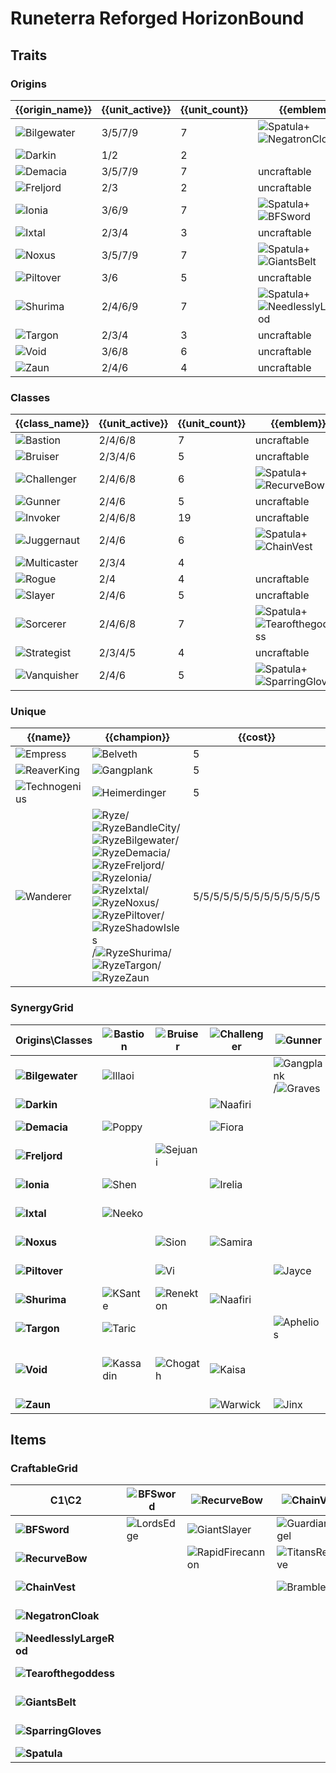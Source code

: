 # Runeterra Reforged HorizonBound

## Traits
### Origins
| {{origin_name}}                                              | {{unit_active}} | {{unit_count}} | {{emblem}}                                                                                                            | {{desc}} |
| -                                                            | -               | -              | -                                                                                                                     | -        |
| ![Bilgewater](../tfttraits/icon/set9.5/BilgewaterEmblem.png) | 3/5/7/9         | 7              | ![Spatula](../tftitems/icon/set9.5/Spatula.png)+![NegatronCloak](../tftitems/icon/set9.5/NegatronCloak.png)           |          |
| ![Darkin](../tfttraits/icon/set9.5/Darkin.svg)               | 1/2             | 2              |                                                                                                                       |          |
| ![Demacia](../tfttraits/icon/set9.5/DemaciaEmblem.png)       | 3/5/7/9         | 7              | uncraftable                                                                                                           |          |
| ![Freljord](../tfttraits/icon/set9.5/FreljordEmblem.png)     | 2/3             | 2              | uncraftable                                                                                                           |          |
| ![Ionia](../tfttraits/icon/set9.5/IoniaEmblem.png)           | 3/6/9           | 7              | ![Spatula](../tftitems/icon/set9.5/Spatula.png)+![BFSword](../tftitems/icon/set9.5/BFSword.png)                       |          |
| ![Ixtal](../tfttraits/icon/set9.5/IxtalEmblem.png)           | 2/3/4           | 3              | uncraftable                                                                                                           |          |
| ![Noxus](../tfttraits/icon/set9.5/NoxusEmblem.png)           | 3/5/7/9         | 7              | ![Spatula](../tftitems/icon/set9.5/Spatula.png)+![GiantsBelt](../tftitems/icon/set9.5/GiantsBelt.png)                 |          |
| ![Piltover](../tfttraits/icon/set9.5/PiltoverEmblem.png)     | 3/6             | 5              | uncraftable                                                                                                           |          |
| ![Shurima](../tfttraits/icon/set9.5/ShurimaEmblem.png)       | 2/4/6/9         | 7              | ![Spatula](../tftitems/icon/set9.5/Spatula.png)+![NeedlesslyLargeRod](../tftitems/icon/set9.5/NeedlesslyLargeRod.png) |          |
| ![Targon](../tfttraits/icon/set9.5/TargonEmblem.png)         | 2/3/4           | 3              | uncraftable                                                                                                           |          |
| ![Void](../tfttraits/icon/set9.5/VoidEmblem.png)             | 3/6/8           | 6              | uncraftable                                                                                                           |          |
| ![Zaun](../tfttraits/icon/set9.5/ZaunEmblem.png)             | 2/4/6           | 4              | uncraftable                                                                                                           |          |

### Classes
| {{class_name}}                                               | {{unit_active}} | {{unit_count}} | {{emblem}}                                                                                                        | {{desc}} |
| -                                                            | -               | -              | -                                                                                                                 | -        |
| ![Bastion](../tfttraits/icon/set9.5/BastionEmblem.png)       | 2/4/6/8         | 7              | uncraftable                                                                                                       |          |
| ![Bruiser](../tfttraits/icon/set9.5/BruiserEmblem.png)       | 2/3/4/6         | 5              | uncraftable                                                                                                       |          |
| ![Challenger](../tfttraits/icon/set9.5/ChallengerEmblem.png) | 2/4/6/8         | 6              | ![Spatula](../tftitems/icon/set9.5/Spatula.png)+![RecurveBow](../tftitems/icon/set9.5/RecurveBow.png)             |          |
| ![Gunner](../tfttraits/icon/set9.5/GunnerEmblem.png)         | 2/4/6           | 5              | uncraftable                                                                                                       |          |
| ![Invoker](../tfttraits/icon/set9.5/InvokerEmblem.png)       | 2/4/6/8         | 19             | uncraftable                                                                                                       |          |
| ![Juggernaut](../tfttraits/icon/set9.5/JuggernautEmblem.png) | 2/4/6           | 6              | ![Spatula](../tftitems/icon/set9.5/Spatula.png)+![ChainVest](../tftitems/icon/set9.5/ChainVest.png)               |          |
| ![Multicaster](../tfttraits/icon/set9.5/Multicaster.svg)     | 2/3/4           | 4              |                                                                                                                   |          |
| ![Rogue](../tfttraits/icon/set9.5/RogueEmblem.png)           | 2/4             | 4              | uncraftable                                                                                                       |          |
| ![Slayer](../tfttraits/icon/set9.5/SlayerEmblem.png)         | 2/4/6           | 5              | uncraftable                                                                                                       |          |
| ![Sorcerer](../tfttraits/icon/set9.5/SorcererEmblem.png)     | 2/4/6/8         | 7              | ![Spatula](../tftitems/icon/set9.5/Spatula.png)+![Tearofthegoddess](../tftitems/icon/set9.5/Tearofthegoddess.png) |          |
| ![Strategist](../tfttraits/icon/set9.5/StrategistEmblem.png) | 2/3/4/5         | 4              | uncraftable                                                                                                       |          |
| ![Vanquisher](../tfttraits/icon/set9.5/VanquisherEmblem.png) | 2/4/6           | 5              | ![Spatula](../tftitems/icon/set9.5/Spatula.png)+![SparringGloves](../tftitems/icon/set9.5/SparringGloves.png)     |          |

### Unique
| {{name}}                                                   | {{champion}}                                                                                                                                                                                                                                                                                                                                                                                                                                                                                                                                                                                                                                                                                                                                                                                      | {{cost}}                  |
| -                                                          | -                                                                                                                                                                                                                                                                                                                                                                                                                                                                                                                                                                                                                                                                                                                                                                                                 | -                         |
| ![Empress](../tfttraits/icon/set9.5/Empress.svg)           | ![Belveth](../tftchampions/icon/set9.5/Belveth.png)                                                                                                                                                                                                                                                                                                                                                                                                                                                                                                                                                                                                                                                                                                                                               | 5                         |
| ![ReaverKing](../tfttraits/icon/set9.5/ReaverKing.svg)     | ![Gangplank](../tftchampions/icon/set9.5/Gangplank.png)                                                                                                                                                                                                                                                                                                                                                                                                                                                                                                                                                                                                                                                                                                                                           | 5                         |
| ![Technogenius](../tfttraits/icon/set9.5/Technogenius.svg) | ![Heimerdinger](../tftchampions/icon/set9.5/Heimerdinger.png)                                                                                                                                                                                                                                                                                                                                                                                                                                                                                                                                                                                                                                                                                                                                     | 5                         |
| ![Wanderer](../tfttraits/icon/set9.5/Wanderer.svg)         | ![Ryze](../tftchampions/icon/set9.5/Ryze.png)/![RyzeBandleCity](../tftchampions/icon/set9.5/RyzeBandleCity.png)/![RyzeBilgewater](../tftchampions/icon/set9.5/RyzeBilgewater.png)/![RyzeDemacia](../tftchampions/icon/set9.5/RyzeDemacia.png)/![RyzeFreljord](../tftchampions/icon/set9.5/RyzeFreljord.png)/![RyzeIonia](../tftchampions/icon/set9.5/RyzeIonia.png)/![RyzeIxtal](../tftchampions/icon/set9.5/RyzeIxtal.png)/![RyzeNoxus](../tftchampions/icon/set9.5/RyzeNoxus.png)/![RyzePiltover](../tftchampions/icon/set9.5/RyzePiltover.png)/![RyzeShadowIsles](../tftchampions/icon/set9.5/RyzeShadowIsles.png)/![RyzeShurima](../tftchampions/icon/set9.5/RyzeShurima.png)/![RyzeTargon](../tftchampions/icon/set9.5/RyzeTargon.png)/![RyzeZaun](../tftchampions/icon/set9.5/RyzeZaun.png) | 5/5/5/5/5/5/5/5/5/5/5/5/5 |

### SynergyGrid
| ****Origins\Classes****                                          | **![Bastion](../tfttraits/icon/set9.5/BastionEmblem.png)** | **![Bruiser](../tfttraits/icon/set9.5/BruiserEmblem.png)** | **![Challenger](../tfttraits/icon/set9.5/ChallengerEmblem.png)** | **![Gunner](../tfttraits/icon/set9.5/GunnerEmblem.png)**                                                  | **![Invoker](../tfttraits/icon/set9.5/InvokerEmblem.png)**                                    | **![Juggernaut](../tfttraits/icon/set9.5/JuggernautEmblem.png)** | **![Multicaster](../tfttraits/icon/set9.5/Multicaster.svg)** | **![Rogue](../tfttraits/icon/set9.5/RogueEmblem.png)** | **![Slayer](../tfttraits/icon/set9.5/SlayerEmblem.png)**                                        | **![Sorcerer](../tfttraits/icon/set9.5/SorcererEmblem.png)**                                            | **![Strategist](../tfttraits/icon/set9.5/StrategistEmblem.png)** | **![Vanquisher](../tfttraits/icon/set9.5/VanquisherEmblem.png)**                              |
| -                                                                | -                                                          | -                                                          | -                                                                | -                                                                                                         | -                                                                                             | -                                                                | -                                                            | -                                                      | -                                                                                               | -                                                                                                       | -                                                                | -                                                                                             |
| **![Bilgewater](../tfttraits/icon/set9.5/BilgewaterEmblem.png)** | ![Illaoi](../tftchampions/icon/set9.5/Illaoi.png)          |                                                            |                                                                  | ![Gangplank](../tftchampions/icon/set9.5/Gangplank.png)/![Graves](../tftchampions/icon/set9.5/Graves.png) |                                                                                               | ![Nautilus](../tftchampions/icon/set9.5/Nautilus.png)            | ![TwistedFate](../tftchampions/icon/set9.5/TwistedFate.png)  | ![Graves](../tftchampions/icon/set9.5/Graves.png)      |                                                                                                 |                                                                                                         | ![MissFortune](../tftchampions/icon/set9.5/MissFortune.png)      | ![Nilah](../tftchampions/icon/set9.5/Nilah.png)                                               |
| **![Darkin](../tfttraits/icon/set9.5/Darkin.svg)**               |                                                            |                                                            | ![Naafiri](../tftchampions/icon/set9.5/Naafiri.png)              |                                                                                                           |                                                                                               | ![Aatrox](../tftchampions/icon/set9.5/Aatrox.png)                |                                                              |                                                        | ![Aatrox](../tftchampions/icon/set9.5/Aatrox.png)                                               |                                                                                                         |                                                                  |                                                                                               |
| **![Demacia](../tfttraits/icon/set9.5/DemaciaEmblem.png)**       | ![Poppy](../tftchampions/icon/set9.5/Poppy.png)            |                                                            | ![Fiora](../tftchampions/icon/set9.5/Fiora.png)                  |                                                                                                           | ![Galio](../tftchampions/icon/set9.5/Galio.png)                                               |                                                                  | ![Sona](../tftchampions/icon/set9.5/Sona.png)                |                                                        | ![Kayle](../tftchampions/icon/set9.5/Kayle.png)/![Quinn](../tftchampions/icon/set9.5/Quinn.png) |                                                                                                         | ![JarvanIV](../tftchampions/icon/set9.5/JarvanIV.png)            |                                                                                               |
| **![Freljord](../tfttraits/icon/set9.5/FreljordEmblem.png)**     |                                                            | ![Sejuani](../tftchampions/icon/set9.5/Sejuani.png)        |                                                                  |                                                                                                           |                                                                                               |                                                                  |                                                              |                                                        |                                                                                                 |                                                                                                         |                                                                  | ![Ashe](../tftchampions/icon/set9.5/Ashe.png)                                                 |
| **![Ionia](../tfttraits/icon/set9.5/IoniaEmblem.png)**           | ![Shen](../tftchampions/icon/set9.5/Shen.png)              |                                                            | ![Irelia](../tftchampions/icon/set9.5/Irelia.png)                |                                                                                                           | ![Karma](../tftchampions/icon/set9.5/Karma.png)/![Shen](../tftchampions/icon/set9.5/Shen.png) | ![Sett](../tftchampions/icon/set9.5/Sett.png)                    |                                                              |                                                        |                                                                                                 | ![Ahri](../tftchampions/icon/set9.5/Ahri.png)                                                           |                                                                  | ![Jhin](../tftchampions/icon/set9.5/Jhin.png)/![Xayah](../tftchampions/icon/set9.5/Xayah.png) |
| **![Ixtal](../tfttraits/icon/set9.5/IxtalEmblem.png)**           | ![Neeko](../tftchampions/icon/set9.5/Neeko.png)            |                                                            |                                                                  |                                                                                                           | ![Milio](../tftchampions/icon/set9.5/Milio.png)                                               |                                                                  |                                                              | ![Qiyana](../tftchampions/icon/set9.5/Qiyana.png)      | ![Qiyana](../tftchampions/icon/set9.5/Qiyana.png)                                               |                                                                                                         |                                                                  |                                                                                               |
| **![Noxus](../tfttraits/icon/set9.5/NoxusEmblem.png)**           |                                                            | ![Sion](../tftchampions/icon/set9.5/Sion.png)              | ![Samira](../tftchampions/icon/set9.5/Samira.png)                |                                                                                                           | ![Cassiopeia](../tftchampions/icon/set9.5/Cassiopeia.png)                                     | ![Darius](../tftchampions/icon/set9.5/Darius.png)                |                                                              | ![Katarina](../tftchampions/icon/set9.5/Katarina.png)  | ![Mordekaiser](../tftchampions/icon/set9.5/Mordekaiser.png)                                     | ![Swain](../tftchampions/icon/set9.5/Swain.png)                                                         | ![Swain](../tftchampions/icon/set9.5/Swain.png)                  | ![Darius](../tftchampions/icon/set9.5/Darius.png)                                             |
| **![Piltover](../tfttraits/icon/set9.5/PiltoverEmblem.png)**     |                                                            | ![Vi](../tftchampions/icon/set9.5/Vi.png)                  |                                                                  | ![Jayce](../tftchampions/icon/set9.5/Jayce.png)                                                           |                                                                                               |                                                                  |                                                              | ![Ekko](../tftchampions/icon/set9.5/Ekko.png)          |                                                                                                 | ![Orianna](../tftchampions/icon/set9.5/Orianna.png)                                                     |                                                                  |                                                                                               |
| **![Shurima](../tfttraits/icon/set9.5/ShurimaEmblem.png)**       | ![KSante](../tftchampions/icon/set9.5/KSante.png)          | ![Renekton](../tftchampions/icon/set9.5/Renekton.png)      | ![Naafiri](../tftchampions/icon/set9.5/Naafiri.png)              |                                                                                                           | ![Cassiopeia](../tftchampions/icon/set9.5/Cassiopeia.png)                                     | ![Nasus](../tftchampions/icon/set9.5/Nasus.png)                  | ![Taliyah](../tftchampions/icon/set9.5/Taliyah.png)          |                                                        |                                                                                                 |                                                                                                         | ![Azir](../tftchampions/icon/set9.5/Azir.png)                    |                                                                                               |
| **![Targon](../tfttraits/icon/set9.5/TargonEmblem.png)**         | ![Taric](../tftchampions/icon/set9.5/Taric.png)            |                                                            |                                                                  | ![Aphelios](../tftchampions/icon/set9.5/Aphelios.png)                                                     | ![Soraka](../tftchampions/icon/set9.5/Soraka.png)                                             |                                                                  |                                                              |                                                        |                                                                                                 | ![Taric](../tftchampions/icon/set9.5/Taric.png)                                                         |                                                                  |                                                                                               |
| **![Void](../tfttraits/icon/set9.5/VoidEmblem.png)**             | ![Kassadin](../tftchampions/icon/set9.5/Kassadin.png)      | ![Chogath](../tftchampions/icon/set9.5/Chogath.png)        | ![Kaisa](../tftchampions/icon/set9.5/Kaisa.png)                  |                                                                                                           |                                                                                               |                                                                  | ![Velkoz](../tftchampions/icon/set9.5/Velkoz.png)            |                                                        |                                                                                                 | ![Malzahar](../tftchampions/icon/set9.5/Malzahar.png)/![Velkoz](../tftchampions/icon/set9.5/Velkoz.png) |                                                                  |                                                                                               |
| **![Zaun](../tfttraits/icon/set9.5/ZaunEmblem.png)**             |                                                            |                                                            | ![Warwick](../tftchampions/icon/set9.5/Warwick.png)              | ![Jinx](../tftchampions/icon/set9.5/Jinx.png)                                                             |                                                                                               | ![Warwick](../tftchampions/icon/set9.5/Warwick.png)              |                                                              | ![Ekko](../tftchampions/icon/set9.5/Ekko.png)          |                                                                                                 | ![Silco](../tftchampions/icon/set9.5/Silco.png)                                                         |                                                                  |                                                                                               |

## Items
### CraftableGrid
| ****C1\C2****                                                             | **![BFSword](../tftitems/icon/set9.5/BFSword.png)** | **![RecurveBow](../tftitems/icon/set9.5/RecurveBow.png)**       | **![ChainVest](../tftitems/icon/set9.5/ChainVest.png)**     | **![NegatronCloak](../tftitems/icon/set9.5/NegatronCloak.png)**   | **![NeedlesslyLargeRod](../tftitems/icon/set9.5/NeedlesslyLargeRod.png)** | **![Tearofthegoddess](../tftitems/icon/set9.5/Tearofthegoddess.png)** | **![GiantsBelt](../tftitems/icon/set9.5/GiantsBelt.png)**     | **![SparringGloves](../tftitems/icon/set9.5/SparringGloves.png)** | **![Spatula](../tftitems/icon/set9.5/Spatula.png)**               |
| -                                                                         | -                                                   | -                                                               | -                                                           | -                                                                 | -                                                                         | -                                                                     | -                                                             | -                                                                 | -                                                                 |
| **![BFSword](../tftitems/icon/set9.5/BFSword.png)**                       | ![LordsEdge](../tftitems/icon/set9.5/LordsEdge.png) | ![GiantSlayer](../tftitems/icon/set9.5/GiantSlayer.png)         | ![GuardianAngel](../tftitems/icon/set9.5/GuardianAngel.png) | ![Bloodthirster](../tftitems/icon/set9.5/Bloodthirster.png)       | ![HextechGunblade](../tftitems/icon/set9.5/HextechGunblade.png)           | ![SpearofShojin](../tftitems/icon/set9.5/SpearofShojin.png)           | ![SteraksGage](../tftitems/icon/set9.5/SteraksGage.png)       | ![InfinityEdge](../tftitems/icon/set9.5/InfinityEdge.png)         | ![IoniaEmblem](../tftitems/icon/set9.5/IoniaEmblem.png)           |
| **![RecurveBow](../tftitems/icon/set9.5/RecurveBow.png)**                 |                                                     | ![RapidFirecannon](../tftitems/icon/set9.5/RapidFirecannon.png) | ![TitansResolve](../tftitems/icon/set9.5/TitansResolve.png) | ![RunaansHurricane](../tftitems/icon/set9.5/RunaansHurricane.png) | ![GuinsoosRageblade](../tftitems/icon/set9.5/GuinsoosRageblade.png)       | ![StatikkShiv](../tftitems/icon/set9.5/StatikkShiv.png)               | ![NashorsTooth](../tftitems/icon/set9.5/NashorsTooth.png)     | ![LastWhisper](../tftitems/icon/set9.5/LastWhisper.png)           | ![ChallengerEmblem](../tftitems/icon/set9.5/ChallengerEmblem.png) |
| **![ChainVest](../tftitems/icon/set9.5/ChainVest.png)**                   |                                                     |                                                                 | ![BrambleVest](../tftitems/icon/set9.5/BrambleVest.png)     | ![IronWill](../tftitems/icon/set9.5/IronWill.png)                 | ![Crownguard](../tftitems/icon/set9.5/Crownguard.png)                     | ![Fimbulwinter](../tftitems/icon/set9.5/Fimbulwinter.png)             | ![SunfireCape](../tftitems/icon/set9.5/SunfireCape.png)       | ![NightHarvester](../tftitems/icon/set9.5/NightHarvester.png)     | ![JuggernautEmblem](../tftitems/icon/set9.5/JuggernautEmblem.png) |
| **![NegatronCloak](../tftitems/icon/set9.5/NegatronCloak.png)**           |                                                     |                                                                 |                                                             | ![DragonsClaw](../tftitems/icon/set9.5/DragonsClaw.png)           | ![IonicSpark](../tftitems/icon/set9.5/IonicSpark.png)                     | ![AdaptiveHelm](../tftitems/icon/set9.5/AdaptiveHelm.png)             | ![Evenshroud](../tftitems/icon/set9.5/Evenshroud.png)         | ![Quicksilver](../tftitems/icon/set9.5/Quicksilver.png)           | ![BilgewaterEmblem](../tftitems/icon/set9.5/BilgewaterEmblem.png) |
| **![NeedlesslyLargeRod](../tftitems/icon/set9.5/NeedlesslyLargeRod.png)** |                                                     |                                                                 |                                                             |                                                                   | ![RabadonsDeathcap](../tftitems/icon/set9.5/RabadonsDeathcap.png)         | ![LudensEcho](../tftitems/icon/set9.5/LudensEcho.png)                 | ![Morellonomicon](../tftitems/icon/set9.5/Morellonomicon.png) | ![ArcaneGauntlet](../tftitems/icon/set9.5/ArcaneGauntlet.png)     | ![ShurimaEmblem](../tftitems/icon/set9.5/ShurimaEmblem.png)       |
| **![Tearofthegoddess](../tftitems/icon/set9.5/Tearofthegoddess.png)**     |                                                     |                                                                 |                                                             |                                                                   |                                                                           | ![BlueSentinel](../tftitems/icon/set9.5/BlueSentinel.png)             | ![Redemption](../tftitems/icon/set9.5/Redemption.png)         | ![HandofJustice](../tftitems/icon/set9.5/HandofJustice.png)       | ![SorcererEmblem](../tftitems/icon/set9.5/SorcererEmblem.png)     |
| **![GiantsBelt](../tftitems/icon/set9.5/GiantsBelt.png)**                 |                                                     |                                                                 |                                                             |                                                                   |                                                                           |                                                                       | ![WarmogsArmor](../tftitems/icon/set9.5/WarmogsArmor.png)     | ![Guardbreaker](../tftitems/icon/set9.5/Guardbreaker.png)         | ![NoxusEmblem](../tftitems/icon/set9.5/NoxusEmblem.png)           |
| **![SparringGloves](../tftitems/icon/set9.5/SparringGloves.png)**         |                                                     |                                                                 |                                                             |                                                                   |                                                                           |                                                                       |                                                               | ![ThiefsGloves](../tftitems/icon/set9.5/ThiefsGloves.png)         | ![VanquisherEmblem](../tftitems/icon/set9.5/VanquisherEmblem.png) |
| **![Spatula](../tftitems/icon/set9.5/Spatula.png)**                       |                                                     |                                                                 |                                                             |                                                                   |                                                                           |                                                                       |                                                               |                                                                   | ![ForceofNature](../tftitems/icon/set9.5/ForceofNature.png)       |